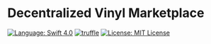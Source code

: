 # Decentralized Vinyl Marketplace

[![Language: Swift 4.0](https://img.shields.io/badge/solidity-v0.4.13-blue.svg?style=flat)](https://developer.apple.com/swift) [![truffle](https://img.shields.io/badge/truffle-v4.0.1-orange.svg)](https://truffle.readthedocs.io/en/latest/) [![License: MIT License](https://img.shields.io/github/license/mashape/apistatus.svg)](https://opensource.org/licenses/MIT)